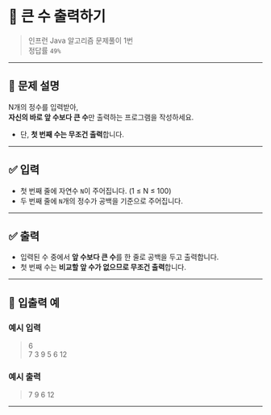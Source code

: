 # 🧮 큰 수 출력하기

> 인프런 Java 알고리즘 문제풀이 1번  
> 정답률 `49%`

---

## 📌 문제 설명

N개의 정수를 입력받아,  
**자신의 바로 앞 수보다 큰 수**만 출력하는 프로그램을 작성하세요.

- 단, **첫 번째 수는 무조건 출력**합니다.

---

## ✅ 입력

- 첫 번째 줄에 자연수 `N`이 주어집니다. (1 ≤ N ≤ 100)
- 두 번째 줄에 `N`개의 정수가 공백을 기준으로 주어집니다.

---

## ✅ 출력

- 입력된 수 중에서 **앞 수보다 큰 수**를 한 줄로 공백을 두고 출력합니다.
- 첫 번째 수는 **비교할 앞 수가 없으므로 무조건 출력**합니다.

---

## 🧾 입출력 예

### 예시 입력
> 6  
> 7 3 9 5 6 12

### 예시 출력
> 7 9 6 12

---
